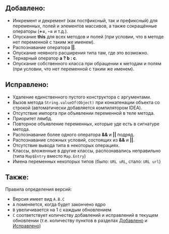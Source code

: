 ## Добавлено:
- Инкремент и декремент (как постфиксный, так и префиксный) для переменных, полей и элементов массивов, а также сокращённые операторы (**+=**, **-=** и т.д.).
- Опускание **this** для всех методов и полей (при условии, что в методе нет переменной с таким же именем).
- Распознавание оператора **||**.
- Опускание неявного расширения типа там, где это возможно.
- Тернарный оператор **a ? b : c**.
- Опускание собственного класса при обращении к методам и полям (при условии, что нет переменной с таким же именем).

## Исправлено:
- Удаление единственного пустого конструктора с аргументами.
- Вызов метода `String.valueOf(Object)` при конкатенации объекта со строкой (автоматически добавляется компилятором IDEA).
- Отсутствие импорта при объявлении переменной в теле метода.
- Приоритет лямбд.
- Повторное объявление переменных, которые уде есть в сигнатуре метода.
- Распознавание более одного оператора **&&** и **||** подряд.
- Распознавание сложных условий, состоящих из **&&** и **||**.
- Отсутствие вывода типа в некоторых операциях.
- Классы, вложенные в другие классы, распознавались неправильно (типа `Map$Entry` вместо `Map.Entry`)
- Имена переменных некоторых типов (было: `URL uRL`, стало: `URL url`)

## Также:
Правила определения версий:
- Версия имеет вид `A.B.C`
- `A` поменяется, когда будет закончено ядро
- `B` увеличивается на 1 с каждым обновлением
- `C` соответствует количеству добавлений и исправлений в текущем обновлении
  (т.е. количеству пунктов в разделах <u>Добавлено</u> и <u>Исправлено</u>)